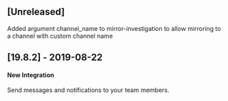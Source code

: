 ## [Unreleased]
Added argument channel_name to mirror-investigation to allow mirroring to a channel with custom channel name


## [19.8.2] - 2019-08-22
#### New Integration
Send messages and notifications to your team members.
